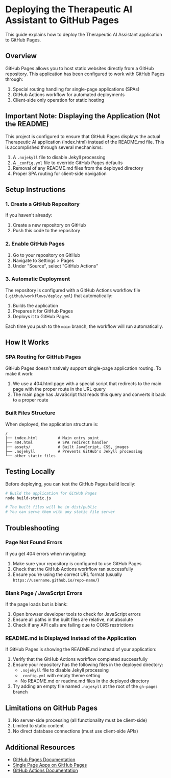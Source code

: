 # Deploying the Therapeutic AI Assistant to GitHub Pages

This guide explains how to deploy the Therapeutic AI Assistant application to GitHub Pages.

## Overview

GitHub Pages allows you to host static websites directly from a GitHub repository. This application has been configured to work with GitHub Pages through:

1. Special routing handling for single-page applications (SPAs)
2. GitHub Actions workflow for automated deployments
3. Client-side only operation for static hosting

## Important Note: Displaying the Application (Not the README)

This project is configured to ensure that GitHub Pages displays the actual Therapeutic AI application (index.html) instead of the README.md file. This is accomplished through several mechanisms:

1. A `.nojekyll` file to disable Jekyll processing
2. A `_config.yml` file to override GitHub Pages defaults
3. Removal of any README.md files from the deployed directory
4. Proper SPA routing for client-side navigation

## Setup Instructions

### 1. Create a GitHub Repository

If you haven't already:

1. Create a new repository on GitHub
2. Push this code to the repository

### 2. Enable GitHub Pages

1. Go to your repository on GitHub
2. Navigate to Settings > Pages
3. Under "Source", select "GitHub Actions"

### 3. Automatic Deployment

The repository is configured with a GitHub Actions workflow file (`.github/workflows/deploy.yml`) that automatically:

1. Builds the application
2. Prepares it for GitHub Pages
3. Deploys it to GitHub Pages

Each time you push to the `main` branch, the workflow will run automatically.

## How It Works

### SPA Routing for GitHub Pages

GitHub Pages doesn't natively support single-page application routing. To make it work:

1. We use a 404.html page with a special script that redirects to the main page with the proper route in the URL query
2. The main page has JavaScript that reads this query and converts it back to a proper route

### Built Files Structure

When deployed, the application structure is:

```
/
├── index.html         # Main entry point
├── 404.html           # SPA redirect handler
├── assets/            # Built JavaScript, CSS, images
├── .nojekyll          # Prevents GitHub's Jekyll processing
└── other static files
```

## Testing Locally

Before deploying, you can test the GitHub Pages build locally:

```bash
# Build the application for GitHub Pages
node build-static.js

# The built files will be in dist/public
# You can serve them with any static file server
```

## Troubleshooting

### Page Not Found Errors

If you get 404 errors when navigating:

1. Make sure your repository is configured to use GitHub Pages
2. Check that the GitHub Actions workflow ran successfully
3. Ensure you're using the correct URL format (usually `https://username.github.io/repo-name/`)

### Blank Page / JavaScript Errors

If the page loads but is blank:

1. Open browser developer tools to check for JavaScript errors
2. Ensure all paths in the built files are relative, not absolute
3. Check if any API calls are failing due to CORS restrictions

### README.md is Displayed Instead of the Application

If GitHub Pages is showing the README.md instead of your application:

1. Verify that the GitHub Actions workflow completed successfully
2. Ensure your repository has the following files in the deployed directory:
   - `.nojekyll` file to disable Jekyll processing
   - `_config.yml` with empty theme setting
   - No README.md or readme.md files in the deployed directory
3. Try adding an empty file named `.nojekyll` at the root of the `gh-pages` branch

## Limitations on GitHub Pages

1. No server-side processing (all functionality must be client-side)
2. Limited to static content
3. No direct database connections (must use client-side APIs)

## Additional Resources

- [GitHub Pages Documentation](https://docs.github.com/en/pages)
- [Single Page Apps on GitHub Pages](https://github.com/rafgraph/spa-github-pages)
- [GitHub Actions Documentation](https://docs.github.com/en/actions)